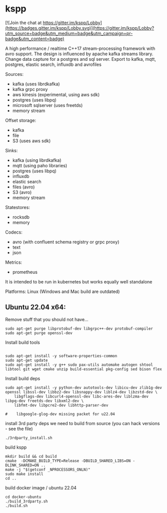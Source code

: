 kspp
=========

[![Join the chat at https://gitter.im/kspp/Lobby](https://badges.gitter.im/kspp/Lobby.svg)](https://gitter.im/kspp/Lobby?utm_source=badge&utm_medium=badge&utm_campaign=pr-badge&utm_content=badge)

A high performance / realtime C++17 stream-processing framework with avro support. The design is influenced by apache
kafka streams library. Change data capture for a postgres and sql server. Export to kafka, mqtt, postgres, elastic
search, influxdb and avrofiles

Sources:

- kafka (uses librdkafka)
- kafka grpc proxy
- aws kinesis (experimental, using aws sdk)
- postgres (uses libpq)
- microsoft sqlserver (uses freetds)
- memory stream

Offset storage:

- kafka
- file
- S3 (uses aws sdk)

Sinks:

- kafka (using librdkafka)
- mqtt (using paho libraries)
- postgres (uses libpq)
- influxdb
- elastic search
- files (avro)
- S3 (avro)
- memory stream

Statestores:

- rocksdb
- memory

Codecs:

- avro (with confluent schema registry or grpc proxy)
- text
- json

Metrics:

- prometheus

It is intended to be run in kubernetes but works equally well standalone

Platforms: Linux (Windows and Mac build are outdated)

## Ubuntu 22.04 x64:

Remove stuff that you should not have...

```
sudo apt-get purge libprotobuf-dev libgrpc++-dev protobuf-compiler
sudo apt-get purge openssl-dev
```

Install build tools

```

sudo apt-get install -y software-properties-common
sudo apt-get update
sudo apt-get install -y g++ sudo pax-utils automake autogen shtool libtool git wget cmake unzip build-essential pkg-config sed bison flex
```

Install build deps

```
sudo apt-get install -y python-dev autotools-dev libicu-dev zlib1g-dev openssl libssl-dev libbz2-dev libsnappy-dev liblz4-dev libzstd-dev \
    libgflags-dev libcurl4-openssl-dev libc-ares-dev liblzma-dev libpq-dev freetds-dev libxml2-dev \
    libfmt-dev libpcre2-dev libhttp-parser-dev 
    
#    libgoogle-glog-dev missing packet for u22.04    

```

install 3rd party deps we need to build from source  (you can hack versions - see the file)

```
./3rdparty_install.sh 

```

build kspp

```
mkdir build && cd build
cmake  -DCMAKE_BUILD_TYPE=Release -DBUILD_SHARED_LIBS=ON -DLINK_SHARED=ON ..
make -j "$(getconf _NPROCESSORS_ONLN)"
sudo make install
cd ..
```

build docker image / ubuntu 22.04

```
cd docker-ubuntu
./build_3rdparty.sh
./build.sh
```

